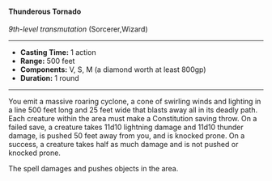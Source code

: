 #### Thunderous Tornado
*9th-level transmutation* (Sorcerer,Wizard)
___
- **Casting Time:** 1 action
- **Range:** 500 feet
- **Components:** V, S, M (a diamond worth at least 800gp)
- **Duration:** 1 round
---
You emit a massive roaring cyclone, a cone of swirling winds and lighting in a line 500 feet long and 25 feet wide that blasts away all in its deadly path. Each creature within the area must make a Constitution saving throw. On a failed save, a creature takes 11d10 lightning damage and 11d10 thunder damage, is pushed 50 feet away from you, and is knocked prone. On a success, a creature takes half as much damage and is not pushed or knocked prone.

The spell damages and pushes objects in the area.
